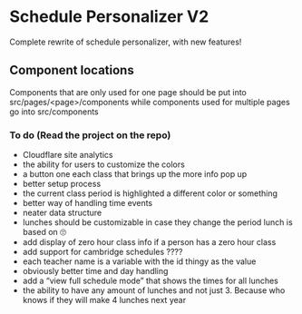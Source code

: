 # Schedule Personalizer V2
Complete rewrite of schedule personalizer, with new features!

## Component locations
Components that are only used for one page should be put into src/pages/\<page\>/components while components used for multiple pages go into src/components

### To do (Read the project on the repo)
- Cloudflare site analytics
- the ability for users to customize the colors
- a button one each class that brings up the more info pop up
- better setup process
- the current class period is highlighted a different color or something
- better way of handling time events
- neater data structure
- lunches should be customizable in case they change the period lunch is based on 🙄
- add display of zero hour class info if a person has a zero hour class
- add support for cambridge schedules ????
- each teacher name is a variable with the id thingy as the value
- obviously better time and day handling
- add a “view full schedule mode” that shows the times for all lunches
- the ability to have any amount of lunches and not just 3. Because who knows if they will make 4 lunches next year